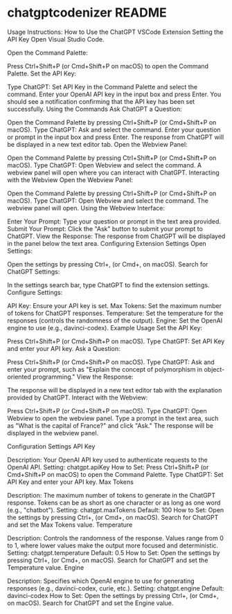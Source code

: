 # chatgptcodenizer README

Usage Instructions: How to Use the ChatGPT VSCode Extension
Setting the API Key
Open Visual Studio Code.

Open the Command Palette:

Press Ctrl+Shift+P (or Cmd+Shift+P on macOS) to open the Command Palette.
Set the API Key:

Type ChatGPT: Set API Key in the Command Palette and select the command.
Enter your OpenAI API key in the input box and press Enter.
You should see a notification confirming that the API key has been set successfully.
Using the Commands
Ask ChatGPT a Question:

Open the Command Palette by pressing Ctrl+Shift+P (or Cmd+Shift+P on macOS).
Type ChatGPT: Ask and select the command.
Enter your question or prompt in the input box and press Enter.
The response from ChatGPT will be displayed in a new text editor tab.
Open the Webview Panel:

Open the Command Palette by pressing Ctrl+Shift+P (or Cmd+Shift+P on macOS).
Type ChatGPT: Open Webview and select the command.
A webview panel will open where you can interact with ChatGPT.
Interacting with the Webview
Open the Webview Panel:

Open the Command Palette by pressing Ctrl+Shift+P (or Cmd+Shift+P on macOS).
Type ChatGPT: Open Webview and select the command.
The webview panel will open.
Using the Webview Interface:

Enter Your Prompt: Type your question or prompt in the text area provided.
Submit Your Prompt: Click the "Ask" button to submit your prompt to ChatGPT.
View the Response: The response from ChatGPT will be displayed in the panel below the text area.
Configuring Extension Settings
Open Settings:

Open the settings by pressing Ctrl+, (or Cmd+, on macOS).
Search for ChatGPT Settings:

In the settings search bar, type ChatGPT to find the extension settings.
Configure Settings:

API Key: Ensure your API key is set.
Max Tokens: Set the maximum number of tokens for ChatGPT responses.
Temperature: Set the temperature for the responses (controls the randomness of the output).
Engine: Set the OpenAI engine to use (e.g., davinci-codex).
Example Usage
Set the API Key:

Press Ctrl+Shift+P (or Cmd+Shift+P on macOS).
Type ChatGPT: Set API Key and enter your API key.
Ask a Question:

Press Ctrl+Shift+P (or Cmd+Shift+P on macOS).
Type ChatGPT: Ask and enter your prompt, such as "Explain the concept of polymorphism in object-oriented programming."
View the Response:

The response will be displayed in a new text editor tab with the explanation provided by ChatGPT.
Interact with the Webview:

Press Ctrl+Shift+P (or Cmd+Shift+P on macOS).
Type ChatGPT: Open Webview to open the webview panel.
Type a prompt in the text area, such as "What is the capital of France?" and click "Ask."
The response will be displayed in the webview panel.

Configuration Settings
API Key

Description: Your OpenAI API key used to authenticate requests to the OpenAI API.
Setting: chatgpt.apiKey
How to Set:
Press Ctrl+Shift+P (or Cmd+Shift+P on macOS) to open the Command Palette.
Type ChatGPT: Set API Key and enter your API key.
Max Tokens

Description: The maximum number of tokens to generate in the ChatGPT response. Tokens can be as short as one character or as long as one word (e.g., "chatbot").
Setting: chatgpt.maxTokens
Default: 100
How to Set:
Open the settings by pressing Ctrl+, (or Cmd+, on macOS).
Search for ChatGPT and set the Max Tokens value.
Temperature

Description: Controls the randomness of the response. Values range from 0 to 1, where lower values make the output more focused and deterministic.
Setting: chatgpt.temperature
Default: 0.5
How to Set:
Open the settings by pressing Ctrl+, (or Cmd+, on macOS).
Search for ChatGPT and set the Temperature value.
Engine

Description: Specifies which OpenAI engine to use for generating responses (e.g., davinci-codex, curie, etc.).
Setting: chatgpt.engine
Default: davinci-codex
How to Set:
Open the settings by pressing Ctrl+, (or Cmd+, on macOS).
Search for ChatGPT and set the Engine value.

